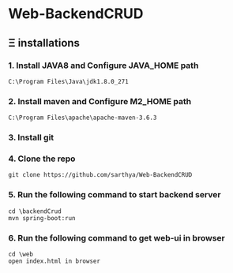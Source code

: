 # Web-BackendCRUD

## Ξ installations
### 1. Install JAVA8 and Configure JAVA_HOME path
```
C:\Program Files\Java\jdk1.8.0_271
```

### 2. Install maven and Configure M2_HOME path
```
C:\Program Files\apache\apache-maven-3.6.3
```

### 3. Install git 

### 4. Clone the repo
```
git clone https://github.com/sarthya/Web-BackendCRUD
```

### 5. Run the following command to start backend server

```
cd \backendCrud
mvn spring-boot:run
```

### 6. Run the following command to get web-ui in browser

```
cd \web
open index.html in browser
```
